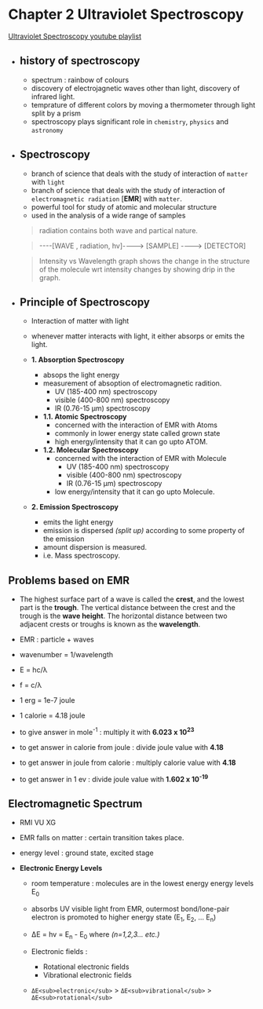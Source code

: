# Chapter 2 Ultraviolet Spectroscopy

[Ultraviolet Spectroscopy youtube playlist](https://www.youtube.com/playlist?list=PLRYyI2dOW5q0crC8Dgf7UwcuFk9FVb3kP)

- ## history of spectroscopy
	- spectrum : rainbow of colours
	- discovery of electrojagnetic waves other than light, discovery of infrared light.
	- temprature of different colors by moving a thermometer through light split by a prism
	- spectroscopy plays significant role in `chemistry`, `physics` and `astronomy`

- ## Spectroscopy
	- branch of science that deals with the study of interaction of `matter` with `light`
	- branch of science that deals with the study of interaction of `electromagnetic radiation` [**EMR**] with `matter`.
	- powerful tool for study of atomic and molecular structure
	- used in the analysis of a wide range of samples
	
	> radiation contains both wave and partical nature.
	
	> ----[WAVE , radiation, hv]----> [SAMPLE] ----> [DETECTOR]
	
	> Intensity vs Wavelength graph shows the change in the structure of the molecule wrt intensity changes by showing drip in the graph.
	
- ## Principle of Spectroscopy
	- Interaction of matter with light
	- whenever matter interacts with light, it either absorps or emits the light.

	- **1. Absorption Spectroscopy**
		- absops the light energy
		- measurement of absoption of electromagnetic radition.
			- UV (185-400 nm) spectroscopy
			- visible (400-800 nm) spectroscopy
			- IR (0.76-15 μm) spectroscopy
		- **1.1. Atomic Spectroscopy**
			- concerned with the interaction of EMR with Atoms
			- commonly in lower energy state called grown state
			- high energy/intensity that it can go upto ATOM.
		- **1.2. Molecular Spectroscopy**
			- concerned with the interaction of EMR with Molecule
				- UV (185-400 nm) spectroscopy
				- visible (400-800 nm) spectroscopy
				- IR (0.76-15 μm) spectroscopy
			- low energy/intensity that it can go upto Molecule.
	- **2. Emission Spectroscopy**
		- emits the light energy
		- emission is dispersed *(split up)* according to some property of the emission
		- amount dispersion is measured.
		- i.e. Mass spectroscopy.
	
## Problems based on EMR
	
- The highest surface part of a wave is called the **crest**, and the lowest part is the **trough**. The vertical distance between the crest and the trough is the **wave height**. The horizontal distance between two adjacent crests or troughs is known as the **wavelength**.
- EMR : particle + waves

- wavenumber = 1/wavelength
- E = hc/λ
- f = c/λ
- 1 erg = 1e-7 joule
- 1 calorie = 4.18 joule
- to give answer in mole<sup>-1</sup> : multiply it with **6.023 x 10<sup>23</sup>**
- to get answer in calorie from joule : divide joule value with **4.18**
- to get answer in joule from calorie : multiply calorie value with **4.18**
- to get answer in 1 ev : divide joule value with **1.602 x 10<sup>-19</sup>**

## Electromagnetic Spectrum
- RMI VU XG
- EMR falls on matter : certain transition takes place.
- energy level : ground state, excited stage

- **Electronic Energy Levels**
	- room temperature : molecules are in the lowest energy energy levels E<sub>0</sub>
	- absorbs UV visible light from EMR, outermost bond/lone-pair electron is promoted to higher energy state (E<sub>1</sub>, E<sub>2</sub>, ... E<sub>n</sub>)
	- ΔE = hv = E<sub>n</sub> - E<sub>0</sub> where *(n=1,2,3... etc.)*
	- Electronic fields : 
		- Rotational electronic fields
		- Vibrational electronic fields
	
	- `ΔE<sub>electronic</sub>` > `ΔE<sub>vibrational</sub>` > `ΔE<sub>rotational</sub>`